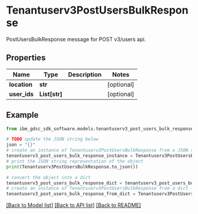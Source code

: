 # Tenantuserv3PostUsersBulkResponse

PostUsersBulkResponse message for POST v3/users api.

## Properties

Name | Type | Description | Notes
------------ | ------------- | ------------- | -------------
**location** | **str** |  | [optional] 
**user_ids** | **List[str]** |  | [optional] 

## Example

```python
from ibm_gdsc_sdk_software.models.tenantuserv3_post_users_bulk_response import Tenantuserv3PostUsersBulkResponse

# TODO update the JSON string below
json = "{}"
# create an instance of Tenantuserv3PostUsersBulkResponse from a JSON string
tenantuserv3_post_users_bulk_response_instance = Tenantuserv3PostUsersBulkResponse.from_json(json)
# print the JSON string representation of the object
print(Tenantuserv3PostUsersBulkResponse.to_json())

# convert the object into a dict
tenantuserv3_post_users_bulk_response_dict = tenantuserv3_post_users_bulk_response_instance.to_dict()
# create an instance of Tenantuserv3PostUsersBulkResponse from a dict
tenantuserv3_post_users_bulk_response_from_dict = Tenantuserv3PostUsersBulkResponse.from_dict(tenantuserv3_post_users_bulk_response_dict)
```
[[Back to Model list]](../README.md#documentation-for-models) [[Back to API list]](../README.md#documentation-for-api-endpoints) [[Back to README]](../README.md)


